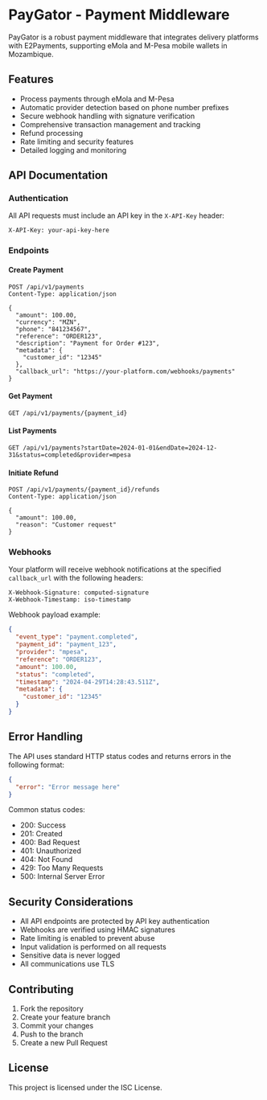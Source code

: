 # PayGator - Payment Middleware

PayGator is a robust payment middleware that integrates delivery platforms with E2Payments, supporting eMola and M-Pesa mobile wallets in Mozambique.

## Features

- Process payments through eMola and M-Pesa
- Automatic provider detection based on phone number prefixes
- Secure webhook handling with signature verification
- Comprehensive transaction management and tracking
- Refund processing
- Rate limiting and security features
- Detailed logging and monitoring



## API Documentation

### Authentication

All API requests must include an API key in the `X-API-Key` header:

```
X-API-Key: your-api-key-here
```

### Endpoints

#### Create Payment

```http
POST /api/v1/payments
Content-Type: application/json

{
  "amount": 100.00,
  "currency": "MZN",
  "phone": "841234567",
  "reference": "ORDER123",
  "description": "Payment for Order #123",
  "metadata": {
    "customer_id": "12345"
  },
  "callback_url": "https://your-platform.com/webhooks/payments"
}
```

#### Get Payment

```http
GET /api/v1/payments/{payment_id}
```

#### List Payments

```http
GET /api/v1/payments?startDate=2024-01-01&endDate=2024-12-31&status=completed&provider=mpesa
```

#### Initiate Refund

```http
POST /api/v1/payments/{payment_id}/refunds
Content-Type: application/json

{
  "amount": 100.00,
  "reason": "Customer request"
}
```

### Webhooks

Your platform will receive webhook notifications at the specified `callback_url` with the following headers:

```
X-Webhook-Signature: computed-signature
X-Webhook-Timestamp: iso-timestamp
```

Webhook payload example:

```json
{
  "event_type": "payment.completed",
  "payment_id": "payment_123",
  "provider": "mpesa",
  "reference": "ORDER123",
  "amount": 100.00,
  "status": "completed",
  "timestamp": "2024-04-29T14:28:43.511Z",
  "metadata": {
    "customer_id": "12345"
  }
}
```

## Error Handling

The API uses standard HTTP status codes and returns errors in the following format:

```json
{
  "error": "Error message here"
}
```

Common status codes:
- 200: Success
- 201: Created
- 400: Bad Request
- 401: Unauthorized
- 404: Not Found
- 429: Too Many Requests
- 500: Internal Server Error


## Security Considerations

- All API endpoints are protected by API key authentication
- Webhooks are verified using HMAC signatures
- Rate limiting is enabled to prevent abuse
- Input validation is performed on all requests
- Sensitive data is never logged
- All communications use TLS

## Contributing

1. Fork the repository
2. Create your feature branch
3. Commit your changes
4. Push to the branch
5. Create a new Pull Request

## License

This project is licensed under the ISC License. 
